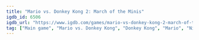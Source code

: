 ```yaml
---
title: "Mario vs. Donkey Kong 2: March of the Minis"
igdb_id: 6506
igdb_url: "https://www.igdb.com/games/mario-vs-donkey-kong-2-march-of-the-minis"
tag: ["Main game", "Mario vs. Donkey Kong", "Donkey Kong", "Mario", "Nintendo", "Nintendo Software Technology", "Platform", "Puzzle", "Single player", "Third person", "Side view", "Action"]
---
```


